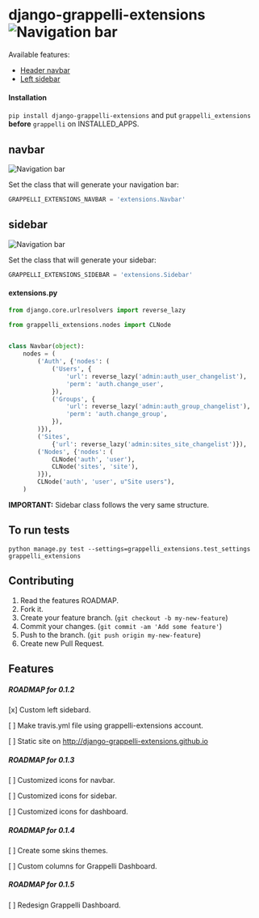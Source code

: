 # django-grappelli-extensions ![Navigation bar](https://api.travis-ci.org/gotlium/django-grappelli-navbar.png?branch=master)

Available features:
* [Header navbar](#navbar)
* [Left sidebar](#sidebar)

#### Installation

```pip install django-grappelli-extensions``` and put ```grappelli_extensions``` **before** ```grappelli``` on INSTALLED_APPS.


## navbar

![Navigation bar](https://github.com/django-grappelli-extensions/django-grappelli-extensions/raw/master/screenshot.jpg)

Set the class that will generate your navigation bar:

```python
GRAPPELLI_EXTENSIONS_NAVBAR = 'extensions.Navbar'
```

## sidebar

![Navigation bar](https://github.com/django-grappelli-extensions/django-grappelli-extensions/raw/master/sidebar_screenshot.jpg)

Set the class that will generate your sidebar:
```python
GRAPPELLI_EXTENSIONS_SIDEBAR = 'extensions.Sidebar'
```
#### extensions.py

```python
from django.core.urlresolvers import reverse_lazy

from grappelli_extensions.nodes import CLNode


class Navbar(object):
    nodes = (
        ('Auth', {'nodes': (
            ('Users', {
                'url': reverse_lazy('admin:auth_user_changelist'),
                'perm': 'auth.change_user',
            }),
            ('Groups', {
                'url': reverse_lazy('admin:auth_group_changelist'),
                'perm': 'auth.change_group',
            }),
        )}),
        ('Sites',
            {'url': reverse_lazy('admin:sites_site_changelist')}),
        ('Nodes', {'nodes': (
            CLNode('auth', 'user'),
            CLNode('sites', 'site'),
        )}),
        CLNode('auth', 'user', u"Site users"),
    )
```

**IMPORTANT:** Sidebar class follows the very same structure.

## To run tests

```
python manage.py test --settings=grappelli_extensions.test_settings grappelli_extensions
```

## Contributing

1. Read the features ROADMAP.
2. Fork it.
3. Create your feature branch. (`git checkout -b my-new-feature`)
4. Commit your changes. (`git commit -am 'Add some feature'`)
5. Push to the branch. (`git push origin my-new-feature`)
6. Create new Pull Request.


## Features

##### ROADMAP for 0.1.2

[x] Custom left sidebard.

[ ] Make travis.yml file using grappelli-extensions account.

[ ] Static site on http://django-grappelli-extensions.github.io


##### ROADMAP for 0.1.3


[ ] Customized icons for navbar.

[ ] Customized icons for sidebar.

[ ] Customized icons for dashboard.


##### ROADMAP for 0.1.4

[ ] Create some skins themes.

[ ] Custom columns for Grappelli Dashboard.


##### ROADMAP for 0.1.5

[ ] Redesign Grappelli Dashboard.
